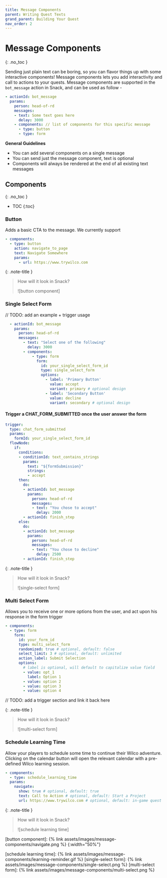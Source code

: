```yaml
---
title: Message Components
parent: Writing Quest Texts
grand_parent: Building Your Quest
nav_order: 2
---
```


# Message Components
{: .no_toc }

Sending just plain text can be boring, so you can flavor things up with some interactive components! Message components lets you add interactivity and call to actions to your quests. Message components are supported in the `bot_message` action in Snack, and can be used as follow - 

```yml
- actionId: bot_message
  params:
    person: head-of-rd
    messages:
    - text: Some text goes here
      delay: 3000
    - components: // list of components for this specific message
      - type: button
      - type: form
```

**General Guidelines**
- You can add several components on a single message
- You can send just the message component, text is optional
- Components will always be rendered at the end of all existing text messages


## Components
{: .no_toc }
- TOC
{:toc}

### Button

Adds a basic CTA to the message. We currently support 

```yml
- components:
  - type: button
    action: navigate_to_page
    text: Navigate Somewhere
    params: 
      - url: https://www.trywilco.com
```

{: .note-title }
> How will it look in Snack?
>
> ![button component]

### Single Select Form

// TODO: add an example + trigger usage

```yml
  - actionId: bot_message
    params:
      person: head-of-rd
      messages:
        - text: "Select one of the following"
          delay: 3000
        - components:
            - type: form
              form:
                id: your_single_select_form_id
                type: single_select_form
                options:
                  - label: 'Primary Button'
                    value: accept
                    variant: primary # optional design
                  - label: 'Secondary Button'
                    value: decline
                    variant: secondary # optional design
```
#### Trigger a CHAT_FORM_SUBMITTED once the user answer the form
```yml
trigger:
  type: chat_form_submitted
  params:
    formId: your_single_select_form_id
  flowNode:
    if:
      conditions:
      - conditionId: text_contains_strings
        params:
          text: "${formSubmission}"
          strings:
          - accept
      then:
        do:
        - actionId: bot_message
          params:
            person: head-of-rd
            messages:
            - text: "You chose to accept"
              delay: 2000
        - actionId: finish_step
      else:
        do:
        - actionId: bot_message
          params:
            person: head-of-rd
            messages:
            - text: "You chose to decline"
              delay: 2500
        - actionId: finish_step
```

{: .note-title }
> How will it look in Snack?
>
> ![single-select form]

### Multi Select Form

Allows you to receive one or more options from the user, and act upon his response in the form trigger

```yml
- components:
  - type: form
    form:
      id: your_form_id
      type: multi_select_form
      randomized: true # optional, default: false
      select_limit: 3 # optional, default: unlimited
      action_label: Submit Selection
      options: 
        # label is optional, will default to capitalize value field
        - value: opt_1
          label: Option 1
        - value: option 2
        - value: option 3
        - value: option 4
```

// TODO: add a trigger section and link it back here

{: .note-title }
> How will it look in Snack?
>
> ![multi-select form]


### Schedule Learning Time

Allow your players to schedule some time to continue their Wilco adventure. Clicking on the calendar button will open the relevant calendar with a pre-defined Wilco learning session. 

```yml
- components:
  - type: schedule_learning_time
  params: 
    navigate:
      show: true # optional, default: true
      text: Call to Action # optional, default: Start a Project
      url: https://www.trywilco.com # optional, default: in-game quest catalog
```

{: .note-title }
> How will it look in Snack?
>
> ![schedule learning time]

[button component]: {% link assets/images/message-components/navigate.png %}
{:width="50%"}

[schedule learning time]: {% link assets/images/message-components/learning-reminder.gif %}
[single-select form]: {% link assets/images/message-components/single-select.png %}
[multi-select form]: {% link assets/images/message-components/multi-select.png %}